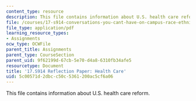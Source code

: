 ```yaml
---
content_type: resource
description: This file contains information about U.S. health care reform.
file: /courses/17-s914-conversations-you-cant-have-on-campus-race-ethnicity-gender-and-identity-spring-2012/5c00571d2dbcc50c5361200ac5cf6a06_MIT17_S914S12_health1.pdf
file_type: application/pdf
learning_resource_types:
- Assignments
ocw_type: OCWFile
parent_title: Assignments
parent_type: CourseSection
parent_uid: 9f62199d-67cb-5e70-d4a8-6310fb34afe5
resourcetype: Document
title: '17.S914 Reflection Paper: Health Care'
uid: 5c00571d-2dbc-c50c-5361-200ac5cf6a06
---
```

This file contains information about U.S. health care reform.

